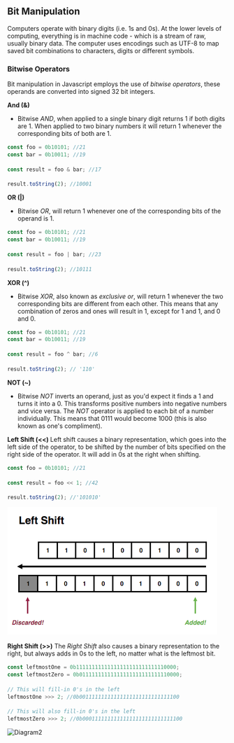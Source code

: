 ## Bit Manipulation
Computers operate with binary digits (i.e. 1s and 0s). At the lower levels of computing, everything is in machine code - which is a stream of raw, usually binary data. The computer uses encodings such as UTF-8 to map saved bit combinations to characters, digits or different symbols. 

### Bitwise Operators
Bit manipulation in Javascript employs the use of *bitwise operators*, these operands are converted into signed 32 bit integers. 

**And (&)** 
* Bitwise _AND_, when applied to a single binary digit returns 1 if both digits are 1. When applied to two binary numbers it will return 1 whenever the corresponding bits of both are 1. 

```javascript 
const foo = 0b10101; //21
const bar = 0b10011; //19

const result = foo & bar; //17

result.toString(2); //10001
```

**OR (|)** 
* Bitwise _OR_, will return 1 whenever one of the corresponding bits of the operand is 1. 

```javascript 
const foo = 0b10101; //21
const bar = 0b10011; //19

const result = foo | bar; //23

result.toString(2); //10111
```

**XOR (^)**
* Bitwise _XOR_, also known as _exclusive or_, will return 1 whenever the two corresponding bits are different from each other. This means that any combination of zeros and ones will result in 1, except for 1 and 1, and 0 and 0. 

```javascript 
const foo = 0b10101; //21
const bar = 0b10011; //19

const result = foo ^ bar; //6 

result.toString(2); // '110'
```

**NOT (~)** 
* Bitwise _NOT_ inverts an operand, just as you'd expect it finds a 1 and turns it into a 0. This transforms positive numbers into negative numbers and vice versa. The _NOT_ operator is applied to each bit of a number individually. This means that 0111 would become 1000 (this is also known as one's compliment). 

**Left Shift (<<)** 
Left shift causes a binary representation, which goes into the left side of the operator, to be shifted by the number of bits specified on the right side of the operator. It will add in 0s at the right when shifting. 

```javascript 
const foo = 0b10101; //21

const result = foo << 1; //42

result.toString(2); //'101010' 
```

![Diagram1](https://raw.githubusercontent.com/Jzbonner/ProgrammingConcepts/master/img-media/left-shift.png)


**Right Shift (>>)** 
The _Right Shift_ also causes a binary representation to the right, but always adds in 0s to the left, no matter what is the leftmost bit. 

```javascript 
const leftmostOne = 0b11111111111111111111111111110000;
const leftmostZero = 0b01111111111111111111111111110000;

// This will fill-in 0's in the left
leftmostOne >>> 2; //0b00111111111111111111111111111100

// This will also fill-in 0's in the left
leftmostZero >>> 2; //0b00011111111111111111111111111100
```

![Diagram2]()